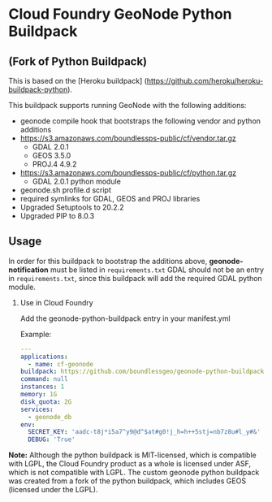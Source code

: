# Cloud Foundry GeoNode Python Buildpack 
## (Fork of Python Buildpack)

This is based on the [Heroku buildpack] (https://github.com/heroku/heroku-buildpack-python).

This buildpack supports running GeoNode with the following additions:

* geonode compile hook that bootstraps the following vendor and python additions 
 * https://s3.amazonaws.com/boundlessps-public/cf/vendor.tar.gz 
    * GDAL 2.0.1
    * GEOS 3.5.0
    * PROJ.4 4.9.2
 * https://s3.amazonaws.com/boundlessps-public/cf/python.tar.gz 
    * GDAL 2.0.1 python module
* geonode.sh profile.d script
* required symlinks for GDAL, GEOS and PROJ libraries
* Upgraded Setuptools to 20.2.2
* Upgraded PIP to 8.0.3

## Usage

In order for this buildpack to bootstrap the additions above, __geonode-notification__ must be listed in `requirements.txt`
GDAL should not be an entry in `requirements.txt`, since this buildpack will add the required GDAL python module.

1. Use in Cloud Foundry

    Add the geonode-python-buildpack entry in your manifest.yml
    
    Example:
    
    ```yml
    ---
    applications:
      - name: cf-geonode
    buildpack: https://github.com/boundlessgeo/geonode-python-buildpack
    command: null
    instances: 1
    memory: 1G
    disk_quota: 2G
    services:
      - geonode_db 
    env:
      SECRET_KEY: 'aadc-t8j*i5a7^y9@d^$at#g0!j_h=h++5stj=nb7z8u#l_y#&'
      DEBUG: 'True'
    ```  

__Note:__ Although the python buildpack is MIT-licensed, which is compatible with LGPL, the Cloud Foundry product as a whole is licensed under ASF, which is not compatible with LGPL. The custom geonode python buildpack was created from a fork of the python buildpack, which includes GEOS (licensed under the LGPL).
